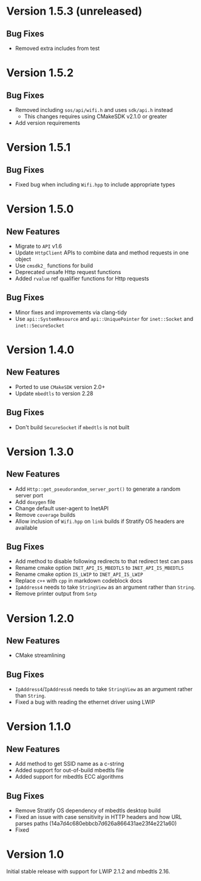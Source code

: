# Version 1.5.3 (unreleased)

## Bug Fixes

- Removed extra includes from test

# Version 1.5.2

## Bug Fixes

- Removed including `sos/api/wifi.h` and uses `sdk/api.h` instead
  - This changes requires using CMakeSDK v2.1.0 or greater
- Add version requirements

# Version 1.5.1

## Bug Fixes

- Fixed bug when including `Wifi.hpp` to include appropriate types

# Version 1.5.0

## New Features

- Migrate to `API` v1.6
- Update `HttpClient` APIs to combine data and method requests in one object
- Use `cmsdk2_` functions for build
- Deprecated unsafe Http request functions
- Added `rvalue` ref qualifier functions for Http requests

## Bug Fixes

- Minor fixes and improvements via clang-tidy
- Use `api::SystemResource` and `api::UniquePointer` for `inet::Socket` and `inet::SecureSocket`

# Version 1.4.0

## New Features

- Ported to use `CMakeSDK` version 2.0+
- Update `mbedtls` to version 2.28

## Bug Fixes

- Don't build `SecureSocket` if `mbedtls` is not built

# Version 1.3.0

## New Features

- Add `Http::get_pseudorandom_server_port()` to generate a random server port 
- Add `doxygen` file
- Change default user-agent to InetAPI
- Remove `coverage` builds
- Allow inclusion of `Wifi.hpp` on `link` builds if Stratify OS headers are available

## Bug Fixes

- Add method to disable following redirects to that redirect test can pass
- Rename cmake option `INET_API_IS_MBEDTLS` to `INET_API_IS_MBEDTLS`
- Rename cmake option `IS_LWIP` to `INET_API_IS_LWIP`
- Replace `c++` with `cpp` in markdown codeblock docs
- `IpAddress4` needs to take `StringView` as an argument rather than `String`.
- Remove printer output from `Sntp`

# Version 1.2.0

## New Features

- CMake streamlining

## Bug Fixes

- `IpAddress4`/`IpAddress6` needs to take `StringView` as an argument rather than `String`.
- Fixed a bug with reading the ethernet driver using LWIP

# Version 1.1.0

## New Features

- Add method to get SSID name as a c-string
- Added support for out-of-build mbedtls file
- Added support for mbedtls ECC algorithms

## Bug Fixes

- Remove Stratify OS dependency of mbedtls desktop build
- Fixed an issue with case sensitivity in HTTP headers and how URL parses paths (14a7d4c680ebbcb7d626a866431ae23f4e221a60)
- Fixed

# Version 1.0

Initial stable release with support for LWIP 2.1.2 and mbedtls 2.16.
